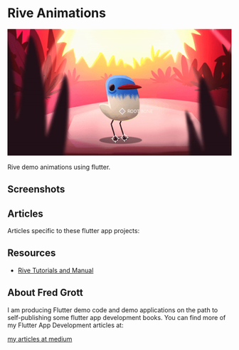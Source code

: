 # Rive Animations

![rive gif](./media/rive.gif)

Rive demo animations using flutter.

## Screenshots

## Articles

Articles specific to these flutter app projects:

## Resources

- [Rive Tutorials and Manual](https://docs.rive.app/tutorials)

## About Fred Grott

I am producing Flutter demo code and demo applications on the path to self-publishing some flutter app development books. You can find more of my Flutter App Development articles at:

[my articles at medium](https://fredgrott.medium.com)
